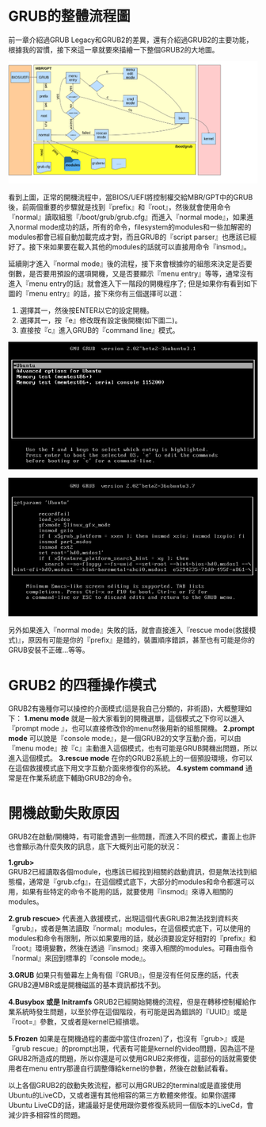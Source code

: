 # GRUB的整體流程圖
前一章介紹過GRUB Legacy和GRUB2的差異，還有介紹過GRUB2的主要功能，根據我的習慣，接下來這一章就要來描繪一下整個GRUB2的大地圖。

![](Imgs/Flow/nboot.png)

看到上圖，正常的開機流程中，當BIOS/UEFI將控制權交給MBR/GPT中的GRUB後，前兩個重要的步驟就是找到『prefix』和『root』，然後就會使用命令『normal』讀取組態『/boot/grub/grub.cfg』而進入『normal mode』，如果進入normal mode成功的話，所有的命令，filesystem的modules和一些加解密的modules都會已經自動加載完成才對，而且GRUB的『script parser』也應該已經好了。接下來如果要在載入其他的modules的話就可以直接用命令『insmod』。

延續剛才進入『normal mode』後的流程，接下來會根據你的組態來決定是否要倒數，是否要用預設的選項開機，又是否要顯示『menu entry』等等，通常沒有進入『menu entry的話』就會進入下一階段的開機程序了; 但是如果你有看到如下圖的『menu entry』的話，接下來你有三個選擇可以選：
1. 選擇其一，然後按ENTER以它的設定開機。
2. 選擇其一，按『e』修改既有設定後開機(如下圖二)。
3. 直接按『c』進入GRUB的『command line』模式。

![](Imgs/Config/config003.PNG)

![](Imgs/Config/config009.PNG)


另外如果進入『normal mode』失敗的話，就會直接進入『rescue mode(救援模式)』，原因有可能是你的『prefix』是錯的，裝置順序錯誤，甚至也有可能是你的GRUB安裝不正確...等等。

# GRUB2 的四種操作模式
GRUB2有幾種你可以操控的介面模式(這是我自己分類的，非術語)，大概整理如下：
**1.menu mode**
就是一般大家看到的開機選單，這個模式之下你可以進入『prompt mode
』，也可以直接修改你的menu然後用新的組態開機。
**2.prompt mode**
可以說是『console mode』，是一個GRUB2的文字互動介面，可以由『menu mode』按『c』主動進入這個模式，也有可能是GRUB開機出問題，所以進入這個模式。
**3.rescue mode**
在你的GRUB2系統上的一個預設環境，你可以在這個救援模式底下用文字互動介面來修復你的系統。
**4.system command**
通常是在作業系統底下輔助GRUB2的命令。

# 開機啟動失敗原因
GRUB2在啟動/開機時，有可能會遇到一些問題，而進入不同的模式，畫面上也許也會顯示為什麼失敗的訊息，底下大概列出可能的狀況：

**1.grub>**  
GRUB2已經讀取各個module，也應該已經找到相關的啟動資訊，但是無法找到組態檔，通常是『grub.cfg』，在這個模式底下，大部分的modules和命令都還可以用，如果有些特定的命令不能用的話，就要使用『insmod』來導入相關的modules。

**2.grub rescue>**
代表進入救援模式，出現這個代表GRUB2無法找到資料夾『grub』，或者是無法讀取『normal』modules，在這個模式底下，可以使用的modules和命令有限制，所以如果要用的話，就必須要設定好相對的『prefix』和『root』環境變數，然後在透過『insmod』來導入相關的modules。可藉由指令『normal』來回到標準的『console mode』。

**3.GRUB**
如果只有螢幕左上角有個『GRUB』，但是沒有任何反應的話，代表GRUB2連MBR或是開機磁區的基本資訊都找不到。

**4.Busybox 或是 Initramfs**
GRUB2已經開始開機的流程，但是在轉移控制權給作業系統時發生問題，以至於停在這個階段，有可能是因為錯誤的『UUID』或是『root=』參數，又或者是kernel已經損壞。

**5.Frozen**
如果是在開機過程的畫面中當住(frozen)了，也沒有『grub>』或是『grub rescue』的prompt出現，代表有可能是kernel的video問題，因為這不是GRUB2所造成的問題，所以你還是可以使用GRUB2來修復，這部份的話就需要使用者在menu entry那邊自行調整傳給kernel的參數，然後在啟動試看看。

以上各個GRUB2的啟動失敗流程，都可以用GRUB2的terminal或是直接使用Ubuntu的LiveCD，又或者還有其他相容的第三方軟體來修復。如果你選擇Ubuntu LiveCD的話，建議最好是使用跟你要修復系統同一個版本的LiveCd，會減少許多相容性的問題。




